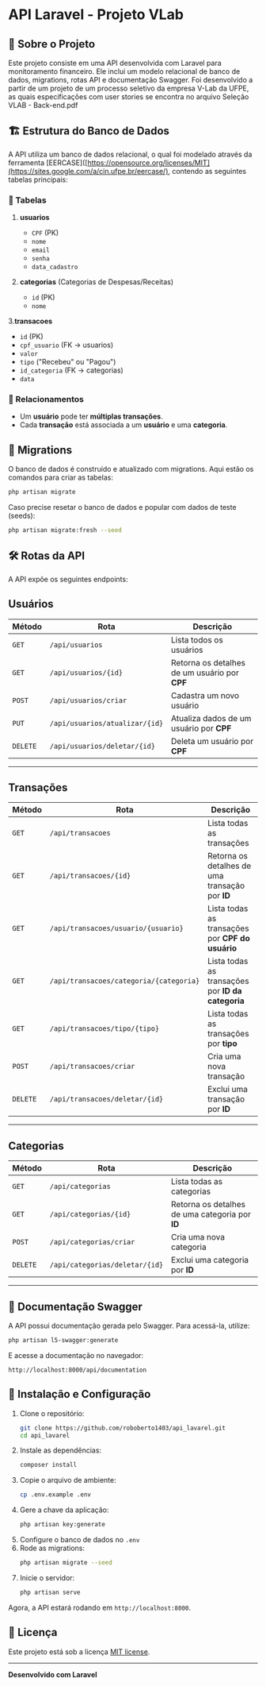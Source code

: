 # API Laravel - Projeto VLab

## 📌 Sobre o Projeto

Este projeto consiste em uma API desenvolvida com Laravel para monitoramento financeiro. Ele inclui um modelo relacional de banco de dados, migrations, rotas API e documentação Swagger. Foi desenvolvido a partir de um projeto de um processo seletivo da empresa V-Lab da UFPE, as quais especificações com user stories se encontra no arquivo Seleção VLAB - Back-end.pdf

## 🏗️ Estrutura do Banco de Dados

A API utiliza um banco de dados relacional, o qual foi modelado através da ferramenta [EERCASE]([https://opensource.org/licenses/MIT](https://sites.google.com/a/cin.ufpe.br/eercase/), contendo as seguintes tabelas principais:

### 🔹 Tabelas

1. **usuarios**

   - `CPF` (PK)
   - `nome`
   - `email`
   - `senha`
   - `data_cadastro`

2. **categorias** (Categorias de Despesas/Receitas)

   - `id` (PK)
   - `nome`

3.**transacoes**

   - `id` (PK)
   - `cpf_usuario` (FK -> usuarios)
   - `valor`
   - `tipo` ("Recebeu" ou "Pagou")
   - `id_categoria` (FK -> categorias)
   - `data`
     
### 🔹 Relacionamentos

- Um **usuário** pode ter **múltiplas transações**.
- Cada **transação** está associada a um **usuário** e uma **categoria**.

## 🚀 Migrations

O banco de dados é construído e atualizado com migrations. Aqui estão os comandos para criar as tabelas:

```sh
php artisan migrate
```

Caso precise resetar o banco de dados e popular com dados de teste (seeds):

```sh
php artisan migrate:fresh --seed
```

## 🛠️ Rotas da API

A API expõe os seguintes endpoints:

## Usuários

| **Método** | **Rota**                      | **Descrição**                               |
|------------|--------------------------------|---------------------------------------------|
| `GET`      | `/api/usuarios`               | Lista todos os usuários                     |
| `GET`      | `/api/usuarios/{id}`          | Retorna os detalhes de um usuário por **CPF** |
| `POST`     | `/api/usuarios/criar`         | Cadastra um novo usuário                    |
| `PUT`      | `/api/usuarios/atualizar/{id}`| Atualiza dados de um usuário por **CPF**    |
| `DELETE`   | `/api/usuarios/deletar/{id}`  | Deleta um usuário por **CPF**               |

---

## Transações

| **Método** | **Rota**                                   | **Descrição**                                      |
|------------|-------------------------------------------|----------------------------------------------------|
| `GET`      | `/api/transacoes`                        | Lista todas as transações                          |
| `GET`      | `/api/transacoes/{id}`                   | Retorna os detalhes de uma transação por **ID**             |
| `GET`      | `/api/transacoes/usuario/{usuario}`      | Lista todas as transações por **CPF do usuário**  |
| `GET`      | `/api/transacoes/categoria/{categoria}`  | Lista todas as transações por **ID da categoria** |
| `GET`      | `/api/transacoes/tipo/{tipo}`           | Lista todas as transações por **tipo**            |
| `POST`     | `/api/transacoes/criar`                  | Cria uma nova transação                           |
| `DELETE`   | `/api/transacoes/deletar/{id}`           | Exclui uma transação por **ID**                             |

---

## Categorias

| **Método** | **Rota**                         | **Descrição**                        |
|------------|---------------------------------|--------------------------------------|
| `GET`      | `/api/categorias`              | Lista todas as categorias           |
| `GET`      | `/api/categorias/{id}`         | Retorna os detalhes de uma categoria por **ID** |
| `POST`     | `/api/categorias/criar`        | Cria uma nova categoria             |
| `DELETE`   | `/api/categorias/deletar/{id}` | Exclui uma categoria por **ID**         |

---

## 📖 Documentação Swagger

A API possui documentação gerada pelo Swagger. Para acessá-la, utilize:

```sh
php artisan l5-swagger:generate
```

E acesse a documentação no navegador:

```
http://localhost:8000/api/documentation
```

## 🔧 Instalação e Configuração

1. Clone o repositório:
   ```sh
   git clone https://github.com/roboberto1403/api_lavarel.git
   cd api_lavarel
   ```
2. Instale as dependências:
   ```sh
   composer install
   ```
3. Copie o arquivo de ambiente:
   ```sh
   cp .env.example .env
   ```
4. Gere a chave da aplicação:
   ```sh
   php artisan key:generate
   ```
5. Configure o banco de dados no `.env`
6. Rode as migrations:
   ```sh
   php artisan migrate --seed
   ```
7. Inicie o servidor:
   ```sh
   php artisan serve
   ```

Agora, a API estará rodando em `http://localhost:8000`.


## 📝 Licença

Este projeto está sob a licença [MIT license](https://opensource.org/licenses/MIT).

---

**Desenvolvido com Laravel** 
